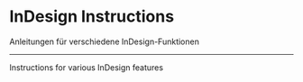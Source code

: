 # InDesign Instructions

Anleitungen für verschiedene InDesign-Funktionen

---

Instructions for various InDesign features
